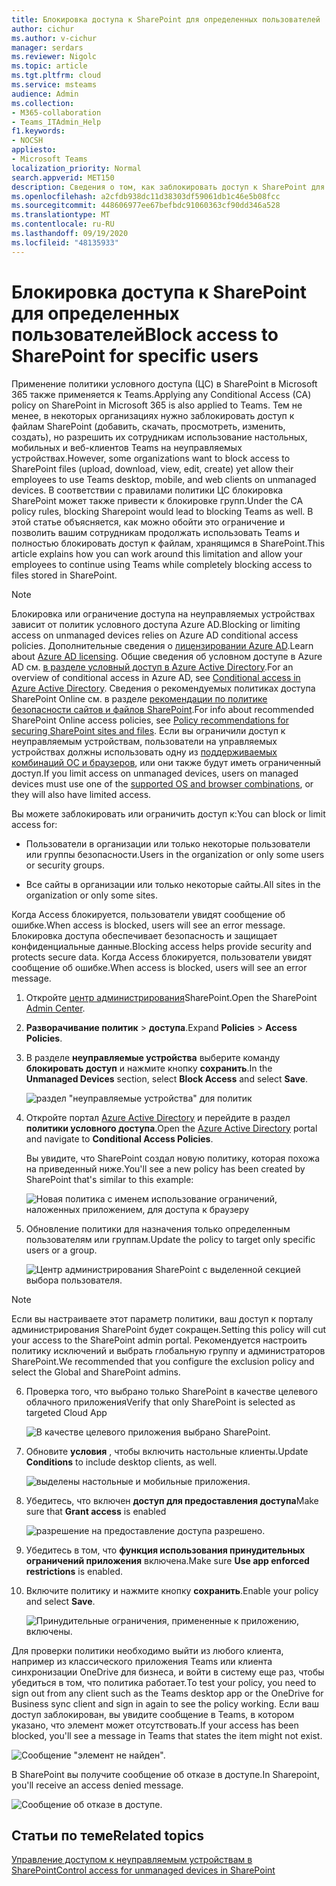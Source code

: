 ```yaml
---
title: Блокировка доступа к SharePoint для определенных пользователей
author: cichur
ms.author: v-cichur
manager: serdars
ms.reviewer: Nigolc
ms.topic: article
ms.tgt.pltfrm: cloud
ms.service: msteams
audience: Admin
ms.collection:
- M365-collaboration
- Teams_ITAdmin_Help
f1.keywords:
- NOCSH
appliesto:
- Microsoft Teams
localization_priority: Normal
search.appverid: MET150
description: Сведения о том, как заблокировать доступ к SharePoint для определенных пользователей
ms.openlocfilehash: a2cfdb938dc11d38303df59061db1c46e5b08fcc
ms.sourcegitcommit: 448606977ee67befbdc91060363cf90dd346a528
ms.translationtype: MT
ms.contentlocale: ru-RU
ms.lasthandoff: 09/19/2020
ms.locfileid: "48135933"
---
```

# <a name="block-access-to-sharepoint-for-specific-users"></a><span data-ttu-id="34c68-103">Блокировка доступа к SharePoint для определенных пользователей</span><span class="sxs-lookup"><span data-stu-id="34c68-103">Block access to SharePoint for specific users</span></span>

<span data-ttu-id="34c68-104">Применение политики условного доступа (ЦС) в SharePoint в Microsoft 365 также применяется к Teams.</span><span class="sxs-lookup"><span data-stu-id="34c68-104">Applying any Conditional Access (CA) policy on SharePoint in Microsoft 365 is also applied to Teams.</span></span> <span data-ttu-id="34c68-105">Тем не менее, в некоторых организациях нужно заблокировать доступ к файлам SharePoint (добавить, скачать, просмотреть, изменить, создать), но разрешить их сотрудникам использование настольных, мобильных и веб-клиентов Teams на неуправляемых устройствах.</span><span class="sxs-lookup"><span data-stu-id="34c68-105">However, some organizations want to block access to SharePoint files (upload, download, view, edit, create) yet allow their employees to use Teams desktop, mobile, and web clients on unmanaged devices.</span></span> <span data-ttu-id="34c68-106">В соответствии с правилами политики ЦС блокировка SharePoint может также привести к блокировке групп.</span><span class="sxs-lookup"><span data-stu-id="34c68-106">Under the CA policy rules, blocking Sharepoint would lead to blocking Teams as well.</span></span> <span data-ttu-id="34c68-107">В этой статье объясняется, как можно обойти это ограничение и позволить вашим сотрудникам продолжать использовать Teams и полностью блокировать доступ к файлам, хранящимся в SharePoint.</span><span class="sxs-lookup"><span data-stu-id="34c68-107">This article explains how you can work around this limitation and allow your employees to continue using Teams while completely blocking access to files stored in SharePoint.</span></span>

> [!Note]
> <span data-ttu-id="34c68-108">Блокировка или ограничение доступа на неуправляемых устройствах зависит от политик условного доступа Azure AD.</span><span class="sxs-lookup"><span data-stu-id="34c68-108">Blocking or limiting access on unmanaged devices relies on Azure AD conditional access policies.</span></span> <span data-ttu-id="34c68-109">Дополнительные сведения о [лицензировании Azure AD](https://azure.microsoft.com/pricing/details/active-directory/).</span><span class="sxs-lookup"><span data-stu-id="34c68-109">Learn about [Azure AD licensing](https://azure.microsoft.com/pricing/details/active-directory/).</span></span> <span data-ttu-id="34c68-110">Общие сведения об условном доступе в Azure AD см. [в разделе условный доступ в Azure Active Directory](https://docs.microsoft.com/azure/active-directory/conditional-access/overview).</span><span class="sxs-lookup"><span data-stu-id="34c68-110">For an overview of conditional access in Azure AD, see [Conditional access in Azure Active Directory](https://docs.microsoft.com/azure/active-directory/conditional-access/overview).</span></span> <span data-ttu-id="34c68-111">Сведения о рекомендуемых политиках доступа SharePoint Online см. в разделе [рекомендации по политике безопасности сайтов и файлов SharePoint](https://docs.microsoft.com/microsoft-365/enterprise/sharepoint-file-access-policies).</span><span class="sxs-lookup"><span data-stu-id="34c68-111">For info about recommended SharePoint Online access policies, see [Policy recommendations for securing SharePoint sites and files](https://docs.microsoft.com/microsoft-365/enterprise/sharepoint-file-access-policies).</span></span> <span data-ttu-id="34c68-112">Если вы ограничили доступ к неуправляемым устройствам, пользователи на управляемых устройствах должны использовать одну из [поддерживаемых комбинаций ОС и браузеров](https://docs.microsoft.com/azure/active-directory/conditional-access/technical-reference#client-apps-condition), или они также будут иметь ограниченный доступ.</span><span class="sxs-lookup"><span data-stu-id="34c68-112">If you limit access on unmanaged devices, users on managed devices must use one of the [supported OS and browser combinations](https://docs.microsoft.com/azure/active-directory/conditional-access/technical-reference#client-apps-condition), or they will also have limited access.</span></span>

<span data-ttu-id="34c68-113">Вы можете заблокировать или ограничить доступ к:</span><span class="sxs-lookup"><span data-stu-id="34c68-113">You can block or limit access for:</span></span>

- <span data-ttu-id="34c68-114">Пользователи в организации или только некоторые пользователи или группы безопасности.</span><span class="sxs-lookup"><span data-stu-id="34c68-114">Users in the organization or only some users or security groups.</span></span>

- <span data-ttu-id="34c68-115">Все сайты в организации или только некоторые сайты.</span><span class="sxs-lookup"><span data-stu-id="34c68-115">All sites in the organization or only some sites.</span></span>

<span data-ttu-id="34c68-116">Когда Access блокируется, пользователи увидят сообщение об ошибке.</span><span class="sxs-lookup"><span data-stu-id="34c68-116">When access is blocked, users will see an error message.</span></span> <span data-ttu-id="34c68-117">Блокировка доступа обеспечивает безопасность и защищает конфиденциальные данные.</span><span class="sxs-lookup"><span data-stu-id="34c68-117">Blocking access helps provide security and protects secure data.</span></span> <span data-ttu-id="34c68-118">Когда Access блокируется, пользователи увидят сообщение об ошибке.</span><span class="sxs-lookup"><span data-stu-id="34c68-118">When access is blocked, users will see an error message.</span></span>

1. <span data-ttu-id="34c68-119">Откройте [центр администрирования](https://admin.microsoft.com/sharepoint?page=accessControl&modern=true)SharePoint.</span><span class="sxs-lookup"><span data-stu-id="34c68-119">Open the SharePoint [Admin Center](https://admin.microsoft.com/sharepoint?page=accessControl&modern=true).</span></span>

2. <span data-ttu-id="34c68-120">**Разворачивание политик**  >  **доступа**.</span><span class="sxs-lookup"><span data-stu-id="34c68-120">Expand **Policies** > **Access Policies**.</span></span>

3. <span data-ttu-id="34c68-121">В разделе **неуправляемые устройства** выберите команду **блокировать доступ** и нажмите кнопку **сохранить**.</span><span class="sxs-lookup"><span data-stu-id="34c68-121">In the **Unmanaged Devices** section,  select **Block Access** and select **Save**.</span></span>

   ![раздел "неуправляемые устройства" для политик](media/no-sharepoint-access1.png)

4. <span data-ttu-id="34c68-123">Откройте портал [Azure Active Directory](https://portal.azure.com/#blade/Microsoft_AAD_IAM/ConditionalAccessBlade/Policies) и перейдите в раздел **политики условного доступа**.</span><span class="sxs-lookup"><span data-stu-id="34c68-123">Open the [Azure Active Directory](https://portal.azure.com/#blade/Microsoft_AAD_IAM/ConditionalAccessBlade/Policies) portal and navigate to **Conditional Access Policies**.</span></span>

    <span data-ttu-id="34c68-124">Вы увидите, что SharePoint создал новую политику, которая похожа на приведенный ниже.</span><span class="sxs-lookup"><span data-stu-id="34c68-124">You'll see a new policy has been created by SharePoint that's similar to this example:</span></span>

    ![Новая политика с именем использование ограничений, наложенных приложением, для доступа к браузеру](media/no-sharepoint-access2.png)

5. <span data-ttu-id="34c68-126">Обновление политики для назначения только определенным пользователям или группам.</span><span class="sxs-lookup"><span data-stu-id="34c68-126">Update the policy to target only specific users or a group.</span></span>

    ![Центр администрирования SharePoint с выделенной секцией выбора пользователя.](media/no-sharepoint-access2b.png)

  > [!Note]
> <span data-ttu-id="34c68-128">Если вы настраиваете этот параметр политики, ваш доступ к порталу администрирования SharePoint будет сокращен.</span><span class="sxs-lookup"><span data-stu-id="34c68-128">Setting this policy will cut your access to the SharePoint admin portal.</span></span> <span data-ttu-id="34c68-129">Рекомендуется настроить политику исключений и выбрать глобальную группу и администраторов SharePoint.</span><span class="sxs-lookup"><span data-stu-id="34c68-129">We recommended that you configure the exclusion policy and select the Global and SharePoint admins.</span></span>

6. <span data-ttu-id="34c68-130">Проверка того, что выбрано только SharePoint в качестве целевого облачного приложения</span><span class="sxs-lookup"><span data-stu-id="34c68-130">Verify that only SharePoint is selected as targeted Cloud App</span></span>

    ![В качестве целевого приложения выбрано SharePoint.](media/no-sharepoint-access3.png)

7. <span data-ttu-id="34c68-132">Обновите **условия** , чтобы включить настольные клиенты.</span><span class="sxs-lookup"><span data-stu-id="34c68-132">Update **Conditions** to include desktop clients, as well.</span></span>

    ![выделены настольные и мобильные приложения.](media/no-sharepoint-access4.png)

8. <span data-ttu-id="34c68-134">Убедитесь, что включен **доступ для предоставления доступа**</span><span class="sxs-lookup"><span data-stu-id="34c68-134">Make sure that **Grant access** is enabled</span></span>

    ![разрешение на предоставление доступа разрешено.](media/no-sharepoint-access5.png)

9. <span data-ttu-id="34c68-136">Убедитесь в том, что **функция использования принудительных ограничений приложения** включена.</span><span class="sxs-lookup"><span data-stu-id="34c68-136">Make sure **Use app enforced restrictions** is enabled.</span></span>

10. <span data-ttu-id="34c68-137">Включите политику и нажмите кнопку **сохранить**.</span><span class="sxs-lookup"><span data-stu-id="34c68-137">Enable your policy and select **Save**.</span></span>

    ![Принудительные ограничения, примененные к приложению, включены.](media/no-sharepoint-access6.png)

<span data-ttu-id="34c68-139">Для проверки политики необходимо выйти из любого клиента, например из классического приложения Teams или клиента синхронизации OneDrive для бизнеса, и войти в систему еще раз, чтобы убедиться в том, что политика работает.</span><span class="sxs-lookup"><span data-stu-id="34c68-139">To test your policy, you need to sign out from any client such as the Teams desktop app or the OneDrive for Business sync client and sign in again to see the policy working.</span></span> <span data-ttu-id="34c68-140">Если ваш доступ заблокирован, вы увидите сообщение в Teams, в котором указано, что элемент может отсутствовать.</span><span class="sxs-lookup"><span data-stu-id="34c68-140">If your access has been blocked, you'll see a message in Teams that states the item might not exist.</span></span>

 ![Сообщение "элемент не найден".](media/access-denied-sharepoint.png)

<span data-ttu-id="34c68-142">В SharePoint вы получите сообщение об отказе в доступе.</span><span class="sxs-lookup"><span data-stu-id="34c68-142">In Sharepoint, you'll receive an access denied message.</span></span>

![Сообщение об отказе в доступе.](media/blocked-access-warning.png)

## <a name="related-topics"></a><span data-ttu-id="34c68-144">Статьи по теме</span><span class="sxs-lookup"><span data-stu-id="34c68-144">Related topics</span></span>

[<span data-ttu-id="34c68-145">Управление доступом к неуправляемым устройствам в SharePoint</span><span class="sxs-lookup"><span data-stu-id="34c68-145">Control access for unmanaged devices in SharePoint</span></span>](https://docs.microsoft.com/sharepoint/control-access-from-unmanaged-devices)
